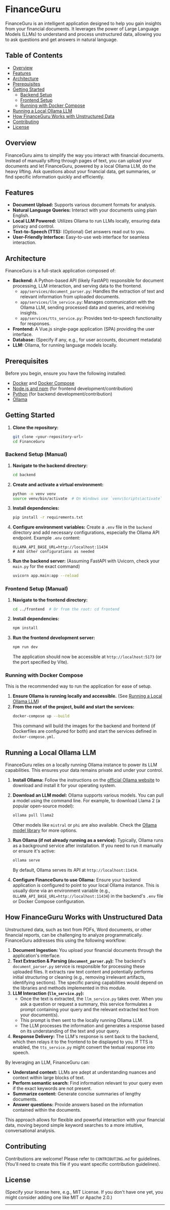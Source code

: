 # FinanceGuru

FinanceGuru is an intelligent application designed to help you gain insights from your financial documents. It leverages the power of Large Language Models (LLMs) to understand and process unstructured data, allowing you to ask questions and get answers in natural language.

## Table of Contents

- [Overview](#overview)
- [Features](#features)
- [Architecture](#architecture)
- [Prerequisites](#prerequisites)
- [Getting Started](#getting-started)
  - [Backend Setup](#backend-setup)
  - [Frontend Setup](#frontend-setup)
  - [Running with Docker Compose](#running-with-docker-compose)
- [Running a Local Ollama LLM](#running-a-local-ollama-llm)
- [How FinanceGuru Works with Unstructured Data](#how-financeguru-works-with-unstructured-data)
- [Contributing](#contributing)
- [License](#license)

## Overview

FinanceGuru aims to simplify the way you interact with financial documents. Instead of manually sifting through pages of text, you can upload your documents and let FinanceGuru, powered by a local Ollama LLM, do the heavy lifting. Ask questions about your financial data, get summaries, or find specific information quickly and efficiently.

## Features

*   **Document Upload:** Supports various document formats for analysis.
*   **Natural Language Queries:** Interact with your documents using plain English.
*   **Local LLM Powered:** Utilizes Ollama to run LLMs locally, ensuring data privacy and control.
*   **Text-to-Speech (TTS):** (Optional) Get answers read out to you.
*   **User-Friendly Interface:** Easy-to-use web interface for seamless interaction.

## Architecture

FinanceGuru is a full-stack application composed of:

*   **Backend:** A Python-based API (likely FastAPI) responsible for document processing, LLM interaction, and serving data to the frontend.
    *   `app/services/document_parser.py`: Handles the extraction of text and relevant information from uploaded documents.
    *   `app/services/llm_service.py`: Manages communication with the Ollama LLM, sending processed data and queries, and receiving insights.
    *   `app/services/tts_service.py`: Provides text-to-speech functionality for responses.
*   **Frontend:** A Vue.js single-page application (SPA) providing the user interface.
*   **Database:** (Specify if any, e.g., for user accounts, document metadata)
*   **LLM:** Ollama, for running language models locally.

## Prerequisites

Before you begin, ensure you have the following installed:

*   [Docker](https://www.docker.com/get-started) and [Docker Compose](https://docs.docker.com/compose/install/)
*   [Node.js and npm](https://nodejs.org/) (for frontend development/contribution)
*   [Python](https://www.python.org/downloads/) (for backend development/contribution)
*   [Ollama](https://ollama.ai/)

## Getting Started

1.  **Clone the repository:**
    ```bash
    git clone <your-repository-url>
    cd FinanceGuru
    ```

### Backend Setup (Manual)

1.  **Navigate to the backend directory:**
    ```bash
    cd backend
    ```
2.  **Create and activate a virtual environment:**
    ```bash
    python -m venv venv
    source venv/bin/activate  # On Windows use `venv\Scripts\activate`
    ```
3.  **Install dependencies:**
    ```bash
    pip install -r requirements.txt
    ```
4.  **Configure environment variables:**
    Create a `.env` file in the `backend` directory and add necessary configurations, especially the Ollama API endpoint.
    Example `.env` content:
    ```env
    OLLAMA_API_BASE_URL=http://localhost:11434
    # Add other configurations as needed
    ```
5.  **Run the backend server:**
    (Assuming FastAPI with Uvicorn, check your `main.py` for the exact command)
    ```bash
    uvicorn app.main:app --reload
    ```

### Frontend Setup (Manual)

1.  **Navigate to the frontend directory:**
    ```bash
    cd ../frontend  # Or from the root: cd frontend
    ```
2.  **Install dependencies:**
    ```bash
    npm install
    ```
3.  **Run the frontend development server:**
    ```bash
    npm run dev
    ```
    The application should now be accessible at `http://localhost:5173` (or the port specified by Vite).

### Running with Docker Compose

This is the recommended way to run the application for ease of setup.

1.  **Ensure Ollama is running locally and accessible.** (See [Running a Local Ollama LLM](#running-a-local-ollama-llm))
2.  **From the root of the project, build and start the services:**
    ```bash
    docker-compose up --build
    ```
    This command will build the images for the backend and frontend (if Dockerfiles are configured for both) and start the services defined in `docker-compose.yml`.

## Running a Local Ollama LLM

FinanceGuru relies on a locally running Ollama instance to power its LLM capabilities. This ensures your data remains private and under your control.

1.  **Install Ollama:**
    Follow the instructions on the [official Ollama website](https://ollama.ai/) to download and install it for your operating system.

2.  **Download an LLM model:**
    Ollama supports various models. You can pull a model using the command line. For example, to download Llama 2 (a popular open-source model):
    ```bash
    ollama pull llama2
    ```
    Other models like `mistral` or `phi` are also available. Check the [Ollama model library](https://ollama.ai/library) for more options.

3.  **Run Ollama (if not already running as a service):**
    Typically, Ollama runs as a background service after installation. If you need to run it manually or ensure it's active:
    ```bash
    ollama serve
    ```
    By default, Ollama serves its API at `http://localhost:11434`.

4.  **Configure FinanceGuru to use Ollama:**
    Ensure your backend application is configured to point to your local Ollama instance. This is usually done via an environment variable (e.g., `OLLAMA_API_BASE_URL=http://localhost:11434`) in the backend's `.env` file or Docker Compose configuration.

## How FinanceGuru Works with Unstructured Data

Unstructured data, such as text from PDFs, Word documents, or other financial reports, can be challenging to analyze programmatically. FinanceGuru addresses this using the following workflow:

1.  **Document Ingestion:** You upload your financial documents through the application's interface.
2.  **Text Extraction & Parsing (`document_parser.py`):**
    The backend's `document_parser.py` service is responsible for processing these uploaded files. It extracts raw text content and potentially performs initial structuring or cleaning (e.g., removing irrelevant artifacts, identifying sections). The specific parsing capabilities would depend on the libraries and methods implemented in this module.
3.  **LLM Interaction (`llm_service.py`):**
    *   Once the text is extracted, the `llm_service.py` takes over. When you ask a question or request a summary, this service formulates a prompt containing your query and the relevant extracted text from your document(s).
    *   This prompt is then sent to the locally running Ollama LLM.
    *   The LLM processes the information and generates a response based on its understanding of the text and your query.
4.  **Response Delivery:**
    The LLM's response is sent back to the backend, which then relays it to the frontend to be displayed to you. If TTS is enabled, the `tts_service.py` might convert the textual response into speech.

By leveraging an LLM, FinanceGuru can:

*   **Understand context:** LLMs are adept at understanding nuances and context within large blocks of text.
*   **Perform semantic search:** Find information relevant to your query even if the exact keywords are not present.
*   **Summarize content:** Generate concise summaries of lengthy documents.
*   **Answer questions:** Provide answers based on the information contained within the documents.

This approach allows for flexible and powerful interaction with your financial data, moving beyond simple keyword searches to a more intuitive, conversational analysis.

## Contributing

Contributions are welcome! Please refer to `CONTRIBUTING.md` for guidelines. (You'll need to create this file if you want specific contribution guidelines).

## License

(Specify your license here, e.g., MIT License. If you don't have one yet, you might consider adding one like MIT or Apache 2.0.)

---

